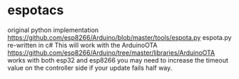 # espotacs
original python implementation
https://github.com/esp8266/Arduino/blob/master/tools/espota.py
espota.py re-written in c#
This will work with the ArduinoOTA https://github.com/esp8266/Arduino/tree/master/libraries/ArduinoOTA
works with both esp32 and esp8266
you may need to increase the timeout value on the controller side if your update fails half way.
